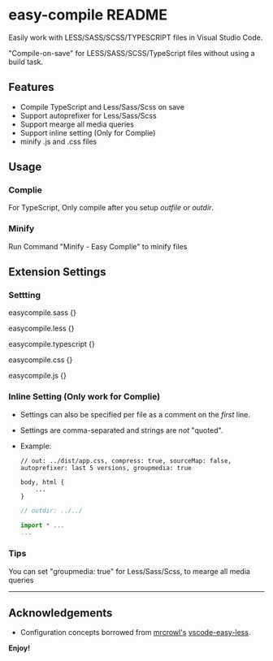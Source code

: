 # easy-compile README

Easily work with LESS/SASS/SCSS/TYPESCRIPT files in Visual Studio Code.

"Compile-on-save" for LESS/SASS/SCSS/TypeScript files without using a build task.

## Features

  * Compile TypeScript and Less/Sass/Scss on save
  * Support autoprefixer for Less/Sass/Scss
  * Support mearge all media queries
  * Support inline setting (Only for Complie)
  * minify .js and .css files

## Usage

### Complie
  For TypeScript, Only compile after you setup _outfile_ or _outdir_.

### Minify
  Run Command "Minify - Easy Complie" to minify files

## Extension Settings

### Settting
  easycompile.sass {}

  easycompile.less {}

  easycompile.typescript {}

  easycompile.css {}

  easycompile.js {}

### Inline Setting (Only work for Complie)
  * Settings can also be specified per file as a comment on the _first_ line.
  * Settings are comma-separated and strings are _not_ "quoted".
  * Example:

    ```less
    // out: ../dist/app.css, compress: true, sourceMap: false, autoprefixer: last 5 versions, groupmedia: true
    
    body, html {
        ...
    }
    ```

    ```typescript
    // outdir: ../../
    
    import * ...
    ...
    ```

  ### Tips
  You can set "groupmedia: true" for Less/Sass/Scss, to mearge all media queries


-----------------------------------------------------------------------------------------------------------

## Acknowledgements
* Configuration concepts borrowed from [mrcrowl's](#https://github.com/mrcrowl) [vscode-easy-less](https://github.com/mrcrowl/vscode-easy-less).

**Enjoy!**